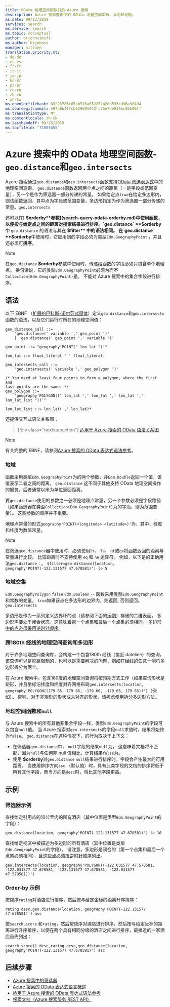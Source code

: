 ```yaml
---
title: OData 地理空间函数引用-Azure 搜索
description: Azure 搜索查询中的 OData 地理空间函数、异地和地理。
ms.date: 09/13/2019
services: search
ms.service: search
ms.topic: conceptual
author: brjohnstmsft
ms.author: brjohnst
manager: nitinme
translation.priority.mt:
- de-de
- es-es
- fr-fr
- it-it
- ja-jp
- ko-kr
- pt-br
- ru-ru
- zh-cn
- zh-tw
ms.openlocfilehash: 03220786c65ab510a632252b20d593cd96a90494
ms.sourcegitcommit: e97a0b4ffcb529691942fc75e7de919bc02b06ff
ms.translationtype: MT
ms.contentlocale: zh-CN
ms.lasthandoff: 09/15/2019
ms.locfileid: "71003455"
---
```

# <a name="odata-geo-spatial-functions-in-azure-search---geodistance-and-geointersects"></a>Azure 搜索中的 OData 地理空间函数- `geo.distance`和`geo.intersects`

Azure 搜索通过`geo.distance`和`geo.intersects`函数支持[OData 筛选表达式](query-odata-filter-orderby-syntax.md)中的地理空间查询。 `geo.distance`函数返回两个点之间的距离（一是字段或范围变量），另一个是作为筛选器一部分传递的常量。 如果给定点`true`在给定多边形内，则该函数返回，其中点为字段或范围变量，多边形指定为作为筛选器一部分传递的常量。`geo.intersects`

还可以在[ **$orderby**参数](search-query-odata-orderby.md)中使用函数，以便按与给定点之间的距离对搜索结果进行排序。`geo.distance` **$orderby** 中 `geo.distance` 的语法与其在 **$filter** 中的语法相同。 在`geo.distance` **$orderby**中使用时，它应用到的字段必须为类型`Edm.GeographyPoint` ，并且还必须可**排序**。

> [!NOTE]
> 在`geo.distance` **$orderby**参数中使用时，传递给函数的字段必须只包含单个地理点。 换句话说，它的类型`Edm.GeographyPoint`必须为而不`Collection(Edm.GeographyPoint)`是。 不能对 Azure 搜索中的集合字段进行排序。

## <a name="syntax"></a>语法

以下 EBNF （[扩展的巴科斯-诺尔范式窗体](https://en.wikipedia.org/wiki/Extended_Backus–Naur_form)）定义`geo.distance`和`geo.intersects`函数的语法，以及它们运行时所在的地理空间值：

<!-- Upload this EBNF using https://bottlecaps.de/rr/ui to create a downloadable railroad diagram. -->

```
geo_distance_call ::=
    'geo.distance(' variable ',' geo_point ')'
    | 'geo.distance(' geo_point ',' variable ')'

geo_point ::= "geography'POINT(" lon_lat ")'"

lon_lat ::= float_literal ' ' float_literal

geo_intersects_call ::=
    'geo.intersects(' variable ',' geo_polygon ')'

/* You need at least four points to form a polygon, where the first and
last points are the same. */
geo_polygon ::=
    "geography'POLYGON((" lon_lat ',' lon_lat ',' lon_lat ',' lon_lat_list "))'"

lon_lat_list ::= lon_lat(',' lon_lat)*
```

还提供交互式语法关系图：

> [!div class="nextstepaction"]
> [适用于 Azure 搜索的 OData 语法关系图](https://azuresearch.github.io/odata-syntax-diagram/#geo_distance_call)

> [!NOTE]
> 有关完整的 EBNF，请参阅[Azure 搜索的 OData 表达式语法参考](search-query-odata-syntax-reference.md)。

### <a name="geodistance"></a>地域

函数采用类型`Edm.GeographyPoint`为的两个参数，并`Edm.Double`返回一个值，该值表示二者之间的距离。 `geo.distance` 这不同于其他支持 OData 地理空间操作的服务，后者通常以米为单位返回距离。

要`geo.distance`使用的参数之一必须是地理点常量，另一个参数必须是字段路径（如果筛选器在类型`Collection(Edm.GeographyPoint)`为的字段，则为范围变量）。 这些参数的顺序并不重要。

地理点常量的形式`geography'POINT(<longitude> <latitude>)'`为，其中，经度和纬度为数值常量。

> [!NOTE]
> 在筛选`geo.distance`器中使用时，必须使用`lt`、 `le`、 `gt`或`ge`将函数返回的距离与常量进行比较。 比较距离时不支持使用 `eq` 和 `ne` 运算符。 例如，以下是的正确用法`geo.distance`：。 `$filter=geo.distance(location, geography'POINT(-122.131577 47.678581)') le 5`

### <a name="geointersects"></a>地域交集

`Edm.GeographyPolygon` `false` `Edm.Boolean`  -- 函数采用类型`Edm.GeographyPoint`和常数的变量， `true`如果该点在多边形的边界内，则返回; 否则返回。 `geo.intersects`

多边形是作为一系列定义边界环的点（请参阅下面的[示例](#examples)）存储的二维表面。 多边形需要处于闭合状态，这意味着第一个点集和最后一个点集必须相同。 [多边形中的点必须采用逆时针顺序](https://docs.microsoft.com/rest/api/searchservice/supported-data-types#Anchor_1)。

### <a name="geo-spatial-queries-and-polygons-spanning-the-180th-meridian"></a>跨180th 经线的地理空间查询和多边形

对于许多地理空间查询库，会构建一个包含180th 经线（接近 dateline）的查询，该查询可以是脱离限制的，也可以是需要解决的问题，例如在经线的任意一侧将多边形拆分为两个。

在 Azure 搜索中，包含180度的地理空间查询将按预期方式工作（如果查询形状是矩形，并且坐标沿纬度和纬度对齐网格布局`geo.intersects(location, geography'POLYGON((179 65, 179 66, -179 66, -179 65, 179 65))'`）（例如）。 否则，对于非矩形的形状或未对齐的形状，请考虑使用拆分多边形方法。  

### <a name="geo-spatial-functions-and-null"></a>地理空间函数和`null`

与 Azure 搜索中的所有其他非集合字段一样，类型`Edm.GeographyPoint`的字段可以包含`null`值。 当 Azure 搜索对`geo.intersects`的字段`null`求值时，结果将始终为`false`。 `geo.distance`在这种情况下，的行为取决于上下文：

- 在筛选器`geo.distance`中， `null`字段的结果`null`为。 这意味着文档将不匹配，因为`null`与任何非 null 值相比，计算结果`false`为。
- 使用 **$orderby**对`geo.distance` `null`结果进行排序时，字段会产生最大的可用距离。 当使用排序方向`asc` （默认值）时，具有此类字段的文档的排序将低于所有其他字段，而当方向是`desc`时，将比其他字段更高。

## <a name="examples"></a>示例

### <a name="filter-examples"></a>筛选器示例

查找给定引用点的10公里内的所有酒店（其中位置是类型`Edm.GeographyPoint`的字段）：

    geo.distance(location, geography'POINT(-122.131577 47.678581)') le 10

查找给定视区中被描述为多边形的所有酒店（其中位置是类型`Edm.GeographyPoint`的字段）。 请注意，多边形是闭合的（第一个点集和最后一个点集必须相同），且[这些点必须按逆时针顺序列出](https://docs.microsoft.com/rest/api/searchservice/supported-data-types#Anchor_1)。

    geo.intersects(location, geography'POLYGON((-122.031577 47.578581, -122.031577 47.678581, -122.131577 47.678581, -122.031577 47.578581))')

### <a name="order-by-examples"></a>Order-by 示例

按降序`rating`对酒店进行排序，然后按与给定坐标的距离升序排序：

    rating desc,geo.distance(location, geography'POINT(-122.131577 47.678581)') asc

按`search.score` 和`rating`，然后按降序对酒店进行排序，然后按与给定坐标的距离进行升序排序，以便在两个具有相同分级的酒店之间进行排序，最接近的一家酒店首先列出：

    search.score() desc,rating desc,geo.distance(location, geography'POINT(-122.131577 47.678581)') asc

## <a name="next-steps"></a>后续步骤  

- [Azure 搜索中的筛选器](search-filters.md)
- [Azure 搜索的 OData 表达式语言概述](query-odata-filter-orderby-syntax.md)
- [适用于 Azure 搜索的 OData 表达式语法参考](search-query-odata-syntax-reference.md)
- [搜索文档（Azure 搜索服务 REST API）](https://docs.microsoft.com/rest/api/searchservice/Search-Documents)
